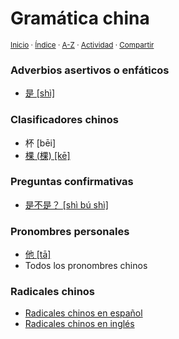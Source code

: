 # Gramática china
<sup>[Inicio](../index.md) · [Índice](../indices/gramaticas.md) · [A-Z](../indices/alfabetico.md) · [Actividad](../indices/actividad.md) · [Compartir](https://x.com/intent/tweet?text=Gram%C3%A1tica%20china%20en%20Jucardus%2C%20subdividida%20en%20temas.%0A%E2%86%92%20https%3A%2F%2Fjucardus.github.io%2Findices%2Fgramatica-china.html%0A%0A%23grmtc_jucardus%20%23indcs_jucardus%0A%40jucardus)</sup>

### Adverbios asertivos o enfáticos

* [是 [shì]](../contenido/s/h/i/shi4-26159.md)

### Clasificadores chinos

* 杯 [bēi]
* [棵 (棵) [kē]](../contenido/k/e/1/ke1-26869.md)

### Preguntas confirmativas

* [是不是？ [shì bú shì]](../contenido/s/h/i/shi4-bu2-shi4.md)

### Pronombres personales

* [他 [tā]](../contenido/t/a/1/ta1-20182.md)
* Todos los pronombres chinos

### Radicales chinos

* [Radicales chinos en español](../contenido/r/a/d/radicales-chinos-espanol.md)
* [Radicales chinos en inglés](../contenido/r/a/d/radicales-chinos-ingles.md)
